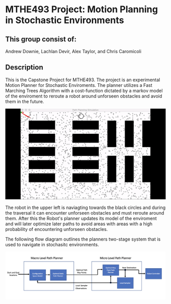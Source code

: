 # MTHE493 Project: Motion Planning in Stochastic Environments

## This group consist of:
Andrew Downie, 
Lachlan Devir, 
Alex Taylor, and
Chris Caromicoli
## Description
This is the Capstone Project for MTHE493. The project is an experimental Motion Planner for Stochastic Enviroments. The planner utilizes a Fast Marching Trees Algorithm with a cost-function dictated by a markov model of the enviroment to reroute a robot around unforseen obstacles and avoid them in the future.


![Here is a video of the Algorithm in action](demo/demo.gif)

The robot in the upper left is naviagting towards the black circles and during the traversal it can encounter unforseen obstacles and must reroute around them. After this the Robot's planner updates its model of the enviroment and will later optimize later paths to avoid areas with areas with a high probability of encountering unforseen obstacles.

The following flow diagram outlines the planners two-stage system that is used to navigate in stochasitc environments.

![Diagram](demo/diagram.png)
